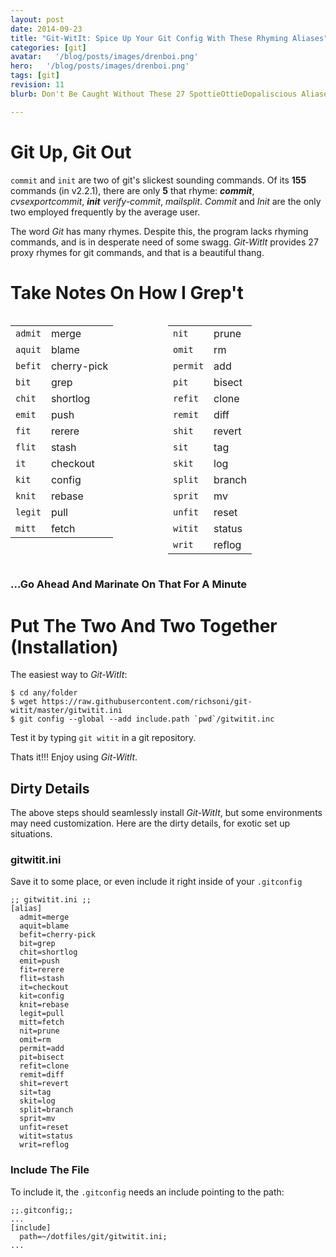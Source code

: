 ```yaml
---
layout: post
date: 2014-09-23
title: "Git-WitIt: Spice Up Your Git Config With These Rhyming Aliases"
categories: [git]
avatar:   '/blog/posts/images/drenboi.png'
hero:   '/blog/posts/images/drenboi.png'
tags: [git]
revision: 11
blurb: Don't Be Caught Without These 27 SpottieOttieDopaliscious Aliases

---
```

# Git Up, Git Out

```commit``` and ```init``` are two of git's slickest sounding commands.
Of its **155** commands (in v2.2.1), there are only **5** that rhyme: ***commit***, *cvsexportcommit*, ***init*** *verify-commit*, *mailsplit*.
*Commit* and *Init* are the only two employed frequently by the average user.

The word *Git* has many rhymes.
Despite this, the program lacks rhyming commands, and is in desperate need of some swagg.
*Git-WitIt* provides 27 proxy rhymes for git commands, and that is a beautiful thang.

# Take Notes On How I Grep't

<div style='display:flex'>
  <table>
    <tbody>
      <tr> <td><code>admit</code></td>  <td>merge</td>       </tr>
      <tr> <td><code>aquit</code></td>  <td>blame</td>       </tr>
      <tr> <td><code>befit</code></td>  <td>cherry-pick</td> </tr>
      <tr> <td><code>bit</code></td>    <td>grep</td>        </tr>
      <tr> <td><code>chit</code></td>   <td>shortlog</td>    </tr>
      <tr> <td><code>emit</code></td>   <td>push</td>        </tr>
      <tr> <td><code>fit</code></td>    <td>rerere</td>      </tr>
      <tr> <td><code>flit</code></td>   <td>stash</td>       </tr>
      <tr> <td><code>it</code></td>     <td>checkout</td>    </tr>
      <tr> <td><code>kit</code></td>    <td>config</td>      </tr>
      <tr> <td><code>knit</code></td>   <td>rebase</td>      </tr>
      <tr> <td><code>legit</code></td>  <td>pull</td>        </tr>
      <tr> <td><code>mitt</code></td>   <td>fetch</td>  </tr>
    </tbody>
  </table>

  <table>
    <tbody>
      <tr> <td><code>nit</code></td>    <td>prune</td>  </tr>
      <tr> <td><code>omit</code></td>   <td>rm</td>     </tr>
      <tr> <td><code>permit</code></td> <td>add</td>    </tr>
      <tr> <td><code>pit</code></td>    <td>bisect</td> </tr>
      <tr> <td><code>refit</code></td>  <td>clone</td>  </tr>
      <tr> <td><code>remit</code></td>  <td>diff</td>   </tr>
      <tr> <td><code>shit</code></td>   <td>revert</td> </tr>
      <tr> <td><code>sit</code></td>    <td>tag</td>    </tr>
      <tr> <td><code>skit</code></td>   <td>log</td>    </tr>
      <tr> <td><code>split</code></td>  <td>branch</td> </tr>
      <tr> <td><code>sprit</code></td>  <td>mv</td>     </tr>
      <tr> <td><code>unfit</code></td>  <td>reset</td>  </tr>
      <tr> <td><code>witit</code></td>  <td>status</td> </tr>
      <tr> <td><code>writ</code></td>   <td>reflog</td> </tr>
    </tbody>
  </table>
</div>

### ...Go Ahead And Marinate On That For A Minute


# Put The Two And Two Together (Installation)

The easiest way to *Git-WitIt*:

```
$ cd any/folder
$ wget https://raw.githubusercontent.com/richsoni/git-witit/master/gitwitit.ini
$ git config --global --add include.path `pwd`/gitwitit.inc
```

Test it by typing ```git witit``` in a git repository.

Thats it!!! Enjoy using *Git-WitIt*.


## Dirty Details

The above steps should seamlessly install *Git-WitIt*, but some environments may need customization.
Here are the dirty details, for exotic set up situations.

### gitwitit.ini

Save it to some place, or even include it right inside of your ```.gitconfig```

```
;; gitwitit.ini ;;
[alias]
  admit=merge
  aquit=blame
  befit=cherry-pick
  bit=grep
  chit=shortlog
  emit=push
  fit=rerere
  flit=stash
  it=checkout
  kit=config
  knit=rebase
  legit=pull
  mitt=fetch
  nit=prune
  omit=rm
  permit=add
  pit=bisect
  refit=clone
  remit=diff
  shit=revert
  sit=tag
  skit=log
  split=branch
  sprit=mv
  unfit=reset
  witit=status
  writ=reflog

```

### Include The File

To include it, the ```.gitconfig``` needs an include pointing to the path:

```
;;.gitconfig;;
...
[include]
  path=~/dotfiles/git/gitwitit.ini;
...
```

